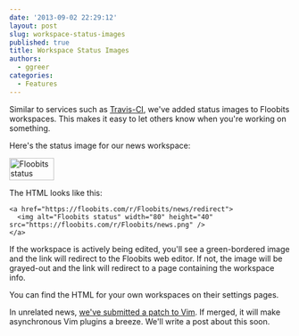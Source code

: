 ```yaml
---
date: '2013-09-02 22:29:12'
layout: post
slug: workspace-status-images
published: true
title: Workspace Status Images
authors:
  - ggreer
categories:
  - Features
---
```


Similar to services such as [Travis-CI](https://travis-ci.org), we've added status images to Floobits workspaces. This makes it easy to let others know when you're working on something.

Here's the status image for our news workspace:

<a href="https://floobits.com/r/Floobits/news/redirect">
  <img alt="Floobits status" width="80" height="40" src="https://floobits.com/r/Floobits/news.png" />
</a>

The HTML looks like this:

    <a href="https://floobits.com/r/Floobits/news/redirect">
      <img alt="Floobits status" width="80" height="40" src="https://floobits.com/r/Floobits/news.png" />
    </a>

If the workspace is actively being edited, you'll see a green-bordered image and the link will redirect to the Floobits web editor. If not, the image will be grayed-out and the link will redirect to a page containing the workspace info.

You can find the HTML for your own workspaces on their settings pages.

In unrelated news, [we've submitted a patch to Vim](https://groups.google.com/forum/#!topic/vim_dev/-4pqDJfHCsM). If merged, it will make asynchronous Vim plugins a breeze. We'll write a post about this soon.
